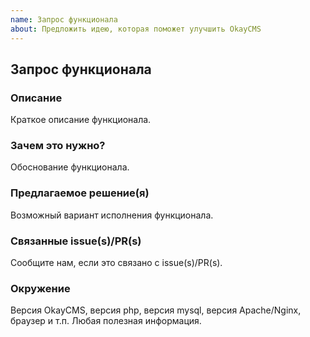 ```yaml
---
name: Запрос функционала
about: Предложить идею, которая поможет улучшить OkayCMS
---
```


## Запрос функционала

### Описание

Краткое описание функционала.

### Зачем это нужно?

Обоснование функционала.

### Предлагаемое решение(я)

Возможный вариант исполнения функционала.

### Связанные issue(s)/PR(s)

Сообщите нам, если это связано с issue(s)/PR(s).

### Окружение

Версия OkayCMS, версия php, версия mysql, версия Apache/Nginx, браузер и т.п. Любая полезная информация.